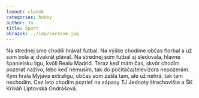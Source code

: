 ```yaml
---
layout: clanok
categories: hobby
author: Ja
title: Šport
obrazok: ../img/ceresne.jpg
---
```


Na strednej sme chodili hrávať futbal. Na výške chodíme občas florbal a už som bola aj dvakrát plávať. Na strednej som futbal aj sledovala, 
hlavne španielsku ligu, kvôli Realu Madrid. Teraz keď mám čas, skvôr chodím pozerať naživo, lebo keď nemusím, tak do počítača/televízora nepozerám. 
Kým hrala Myjava extraligu, občas som zašla tam, ale už nehrá, tak tam nechodím. Cez leto chodím pozrieť na zápasy TJ Jednoty Hrachovište 
a ŠK Kriváň  Liptovská Ondrášová. 

